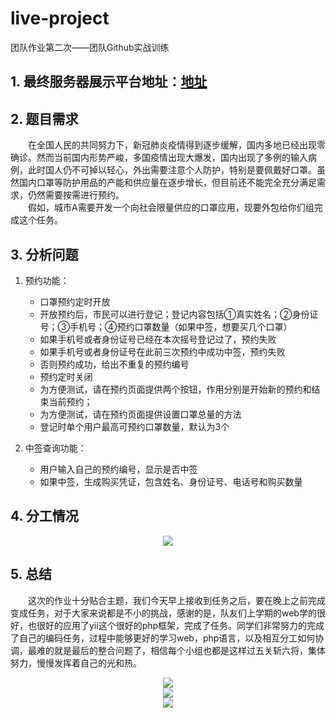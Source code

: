 # live-project
团队作业第二次——团队Github实战训练 

## 1. 最终服务器展示平台地址：[地址](http://129.204.247.165/blogdemo2/frontend/web/index.php?r=peroid%2Findex)  
## 2. 题目需求  
&emsp;&emsp;在全国人民的共同努力下，新冠肺炎疫情得到逐步缓解，国内多地已经出现零确诊。然而当前国内形势严峻，多国疫情出现大爆发，国内出现了多例的输入病例，此时国人仍不可掉以轻心，外出需要注意个人防护，特别是要佩戴好口罩。虽然国内口罩等防护用品的产能和供应量在逐步增长，但目前还不能完全充分满足需求，仍然需要按需进行预约。  
&emsp;&emsp;假如，城市A需要开发一个向社会限量供应的口罩应用，现要外包给你们组完成这个任务。
## 3. 分析问题  
1. 预约功能：

    * 口罩预约定时开放
    * 开放预约后，市民可以进行登记；登记内容包括①真实姓名；②身份证号；③手机号；④预约口罩数量（如果中签，想要买几个口罩）
    * 如果手机号或者身份证号已经在本次摇号登记过了，预约失败
    * 如果手机号或者身份证号在此前三次预约中成功中签，预约失败
    * 否则预约成功，给出不重复的预约编号
    * 预约定时关闭
    * 为方便测试，请在预约页面提供两个按钮，作用分别是开始新的预约和结束当前预约；
    * 为方便测试，请在预约页面提供设置口罩总量的方法
    * 登记时单个用户最高可预约口罩数量，默认为3个

2. 中签查询功能：

    * 用户输入自己的预约编号，显示是否中签
    * 如果中签，生成购买凭证，包含姓名、身份证号、电话号和购买数量
&emsp;&emsp;
## 4. 分工情况  

<div align=center><img src="https://images.cnblogs.com/cnblogs_com/yjchen/1645851/o_200315113710MOX8A$~QI7~5(%7DBJRTV@BYD.png"/></div>   

## 5. 总结  
&emsp;&emsp;这次的作业十分贴合主题，我们今天早上接收到任务之后，要在晚上之前完成变成任务，对于大家来说都是不小的挑战，感谢的是，队友们上学期的web学的很好，也很好的应用了yii这个很好的php框架，完成了任务。同学们非常努力的完成了自己的编码任务，过程中能够更好的学习web，php语言，以及相互分工如何协调，最难的就是最后的整合问题了，相信每个小组也都是这样过五关斩六将，集体努力，慢慢发挥着自己的光和热。  

<div align=center><img src="https://images.cnblogs.com/cnblogs_com/yjchen/1645851/o_2003151145491.png"/></div>  
<div align=center><img src="https://images.cnblogs.com/cnblogs_com/yjchen/1645851/o_2003151145552.png"/></div>  
<div align=center><img src="https://images.cnblogs.com/cnblogs_com/yjchen/1645851/o_2003151146003.png"/></div>  
